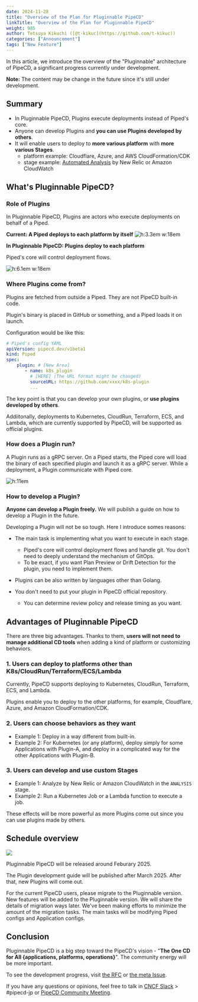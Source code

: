 ```yaml
---
date: 2024-11-28
title: "Overview of the Plan for Pluginnable PipeCD"
linkTitle: "Overview of the Plan for Pluginnable PipeCD"
weight: 985
author: Tetsuya Kikuchi ([@t-kikuc](https://github.com/t-kikuc))
categories: ["Announcement"]
tags: ["New Feature"]
---
```


In this article, we introduce the overview of the "Pluginnable" architecture of PipeCD, a significant progress currently under development.

**Note:** The content may be change in the future since it's still under development.

## Summary

- In Pluginnable PipeCD, Plugins execute deployments instead of Piped's core.
- Anyone can develop Plugins and **you can use Plugins developed by others**.
- It will enable users to deploy to **more various platform** with **more various Stages**.
  - platform example:  Cloudflare, Azure, and AWS CloudFormation/CDK
  - stage example:  [Automated Analysis](https://pipecd.dev/docs/user-guide/managing-application/customizing-deployment/automated-deployment-analysis/) by New Relic or Amazon CloudWatch


## What's Pluginnable PipeCD?

### Role of Plugins

In Pluginnable PipeCD, Plugins are actors who execute deployments on behalf of a Piped.

**Current: A Piped deploys to each platform by itself**
![h:3.3em w:18em](/images/plugin-intro-mechanism-cur.drawio.png)

**In Pluginnable PipeCD: Plugins deploy to each platform**

Piped's core will control deployment flows.

![h:6.1em w:18em](/images/plugin-intro-mechanism-new.drawio.png)

### Where Plugins come from?

Plugins are fetched from outside a Piped. They are not PipeCD built-in code.

Plugin's binary is placed in GitHub or something, and a Piped loads it on launch.


Configuration would be like this:
```yaml
# Piped's config YAML
apiVersion: pipecd.dev/v1beta1
kind: Piped
spec:
    plugin: # [New Area]
       - name: k8s_plugin
         # [HERE] (The URL format might be changed)
         sourceURL: https://github.com/xxxx/k8s-plugin
         ...
```

The key point is that you can develop your own plugins, or **use plugins developed by others**.

Addiitonally, deployments to Kubernetes, CloudRun, Terraform, ECS, and Lambda, which are currently supported by PipeCD, will be supported as official plugins.

### How does a Plugin run?

A Plugin runs as a gRPC server.
On a Piped starts, the Piped core will load the binary of each specified plugin and launch it as a gRPC server.
While a deployment, a Plugin communicate with Piped core.

![h:11em](/images/plugin-intro-running.drawio.png)

### How to develop a Plugin?

**Anyone can develop a Plugin freely.** We will pubilsh a guide on how to develop a Plugin in the future.

Developing a Plugin will not be so tough. Here I introduce somes reasons:

- The main task is implementing what you want to execute in each stage.
  - Piped's core will control deployment flows and handle git. You don't need to deeply understand the mechanism of GitOps.
  - To be exact, if you want Plan Preview or Drift Detection for the plugin, you need to implement them.

- Plugins can be also written by languages other than Golang.

- You don't need to put your plugin in PipeCD official repository.
  - You can determine review policy and release timing as you want.

## Advantages of Pluginnable PipeCD

There are three big advantages. Thanks to them, **users will not need to manage additional CD tools** when adding a kind of platform or customizing behaviors.

### 1. Users can deploy to platforms other than K8s/CloudRun/Terraform/ECS/Lambda

Currently, PipeCD supports deploying to Kubernetes, CloudRun, Terraform, ECS, and Lambda.

Plugins enable you to deploy to the other platforms, for example, Cloudflare, Azure, and Amazon CloudFormation/CDK.

### 2. Users can choose behaviors as they want

- Example 1: Deploy in a way different from built-in.
- Example 2: For Kubernetes (or any platform), deploy simply for some Applications with Plugin-A, and deploy in a complicated way for the other Applications with Plugin-B.


### 3. Users can develop and use custom Stages
- Example 1: Analyze by New Relic or Amazon CloudWatch in the `ANALYSIS` stage.
- Example 2: Run a Kubernetes Job or a Lambda function to execute a job.

These effects will be more powerful as more Plugins come out since you can use plugins made by others.

## Schedule overview

![](/images/plugin-intro-schedule.drawio.png)

Pluginnable PipeCD will be released around Feburary 2025.

The Plugin development guide will be published after March 2025. After that, new Plugins will come out.

For the current PipeCD users, please migrate to the Pluginnable version.  New features will be added to the Pluginnable version.
We will share the details of migration ways later.  We've been making efforts to minimize the amount of the migration tasks. The main tasks will be modifying Piped configs and Application configs.

## Conclusion

Pluginnable PipeCD is a big step toward the PipeCD's vision - "**The One CD for All {applications, platforms, operations}**".  The community energy will be more important.

To see the development progress, visit [the RFC](https://github.com/pipe-cd/pipecd/blob/master/docs/rfcs/0015-pipecd-plugin-arch-meta.md) or [the meta Issue](https://github.com/pipe-cd/pipecd/issues/5259).

If you have any questions or opinions, feel free to talk in [CNCF Slack](https://cloud-native.slack.com/) > #pipecd-jp or [PipeCD Community Meeting](https://docs.google.com/document/d/1AtE0CQYbUV5wLfvAcl9mo9MyTCH52BuU7AngVUvE7vg/edit).
